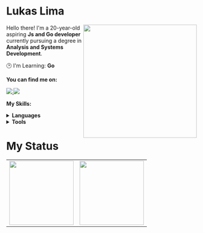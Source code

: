 # Lukas Lima

<img src="https://cdn.icon-icons.com/icons2/2699/PNG/512/golang_official_logo_icon_169092.png" min-width="300px" max-width="300px" width="300px" align="right">

<p align="left"> 
      Hello there! I'm a 20-year-old aspiring <strong>Js and Go developer</strong> currently pursuing a degree in <strong>Analysis and Systems Development</strong>.
</p>

<p align="left">
  🕑 I'm Learning: <strong>Go</strong>
</p>

<p align="left">
 <strong>You can find me on:<strong>
</p>

<p align="left">
<a href="mailto:lukinhaslima063@gmail.com">
  <img src="https://img.shields.io/badge/-Gmail-gray?style=flat-square&labelColor=white&logo=gmail&logoColor=gray&link=mailto:lukinhaslima063@gmail.com" />
</a>

<a href="https://www.linkedin.com/in/lukaslimalkl/" alt="LinkedIn">
  <img src="https://img.shields.io/badge/-Linkedin-gray?style=flat-square&labelColor=gray&logo=Linkedin&logoColor=white&link=https://www.linkedin.com/in/lukaslimalkl/"/>
</a>


<strong>My Skills:<strong>
  
 <details>
    <summary>Languages</summary>
    

  ![Go](https://img.shields.io/badge/Go-00ADD8?style=for-the-badge&logo=go&logoColor=white)
  ![Javascript](https://img.shields.io/badge/javascript-100000?style=for-the-badge&logo=JavaScript)
  ![CSS3](https://img.shields.io/badge/css3-100000?style=for-the-badge&logo=css3&logoColor=blue)
  ![HTML5](https://img.shields.io/badge/html-100000?style=for-the-badge&logo=html5)
  </details>
  <details>
    <summary>Tools</summary>
    
  ![Git](https://img.shields.io/badge/git-100000?style=for-the-badge&logo=git)
  ![Postman](https://img.shields.io/badge/postman-100000?style=for-the-badge&logo=postman)
  </details>
  
# My Status
<div>
  <table style="margin: 0 auto;" align="center">
    <tr>
      <td>
        <img height="170px" src="https://github-readme-streak-stats.herokuapp.com/?user=lukaslimalkl&theme=react&hide_border=false"/>
      </td>
      <td>
        <img height="170px" src="https://github-readme-stats.vercel.app/api/top-langs/?username=lukaslimalkl&layout=compact&theme=react&count_private=true"/>
      </td>
    </tr>
  </table>
</div>
